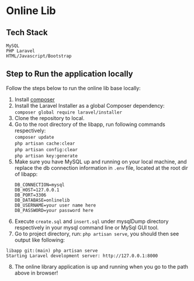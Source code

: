 # Online Lib

## Tech Stack
    MySQL
    PHP Laravel
    HTML/Javascript/Bootstrap

## Step to Run the application locally

Follow the steps below to run the online lib base locally:  
1. Install [composer](https://getcomposer.org/)  
2. Install the Laravel Installer as a global Composer dependency:  
    `composer global require laravel/installer`  
3. Clone the repository to local.  
4. Go to the root directory of the libapp, run following commands respectively:  
`composer update`  
`php artisan cache:clear`  
`php artisan config:clear`  
`php artisan key:generate`  
5. Make sure you have MySQL up and running on your local machine, and replace the db connection information in `.env` file, located at the root dir of libapp:  
    ```
    DB_CONNECTION=mysql
    DB_HOST=127.0.0.1
    DB_PORT=3306
    DB_DATABASE=onlinelib
    DB_USERNAME=your user name here
    DB_PASSWORD=your password here
    ```
6. Execute `create.sql` and `insert.sql` under mysqlDump directory respectively in your mysql command line or MySql GUI tool.
7. Go to project directory, run: `php artisan serve`, you should then see output like following:    
```
libapp git:(main) php artisan serve
Starting Laravel development server: http://127.0.0.1:8000
```
8. The online library application is up and running when you go to the path above in browser!